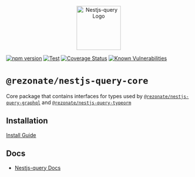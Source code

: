 <p align="center">
  <a href="https://tripss.github.io/nestjs-query" target="blank"><img src="https://tripss.github.io/nestjs-query/img/logo.svg" width="120" alt="Nestjs-query Logo" /></a>
</p>

[![npm version](https://img.shields.io/npm/v/@rezonate/nestjs-query-core.svg)](https://www.npmjs.org/package/@rezonate/nestjs-query-core)
[![Test](https://github.com/Rezonate-io/nestjs-query/workflows/Test/badge.svg?branch=master)](https://github.com/Rezonate-io/nestjs-query/actions?query=workflow%3ATest+and+branch%3Amaster+)
[![Coverage Status](https://codecov.io/gh/TriPSs/nestjs-query/branch/master/graph/badge.svg?token=29EX71ID2P)](https://codecov.io/gh/TriPSs/nestjs-query)
[![Known Vulnerabilities](https://snyk.io/test/github/tripss/nestjs-query/badge.svg?targetFile=packages/core/package.json)](https://snyk.io/test/github/tripss/nestjs-query?targetFile=packages/core/package.json)

# `@rezonate/nestjs-query-core`

Core package that contains interfaces for types used by [`@rezonate/nestjs-query-graphql`](../query-graphql)
and [`@rezonate/nestjs-query-typeorm`](../query-typeorm)

## Installation

[Install Guide](https://tripss.github.io/nestjs-query/docs/introduction/install)

## Docs

* [Nestjs-query Docs](https://tripss.github.io/nestjs-query/docs/introduction/getting-started)

